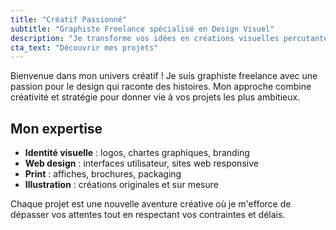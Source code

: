 ```yaml
---
title: "Créatif Passionné"
subtitle: "Graphiste Freelance spécialisé en Design Visuel"
description: "Je transforme vos idées en créations visuelles percutantes. Découvrez un portfolio riche en projets d'identité visuelle, web design et print."
cta_text: "Découvrir mes projets"
---
```


Bienvenue dans mon univers créatif ! Je suis graphiste freelance avec une passion pour le design qui raconte des histoires. Mon approche combine créativité et stratégie pour donner vie à vos projets les plus ambitieux.

## Mon expertise

- **Identité visuelle** : logos, chartes graphiques, branding
- **Web design** : interfaces utilisateur, sites web responsive
- **Print** : affiches, brochures, packaging
- **Illustration** : créations originales et sur mesure

Chaque projet est une nouvelle aventure créative où je m'efforce de dépasser vos attentes tout en respectant vos contraintes et délais.

